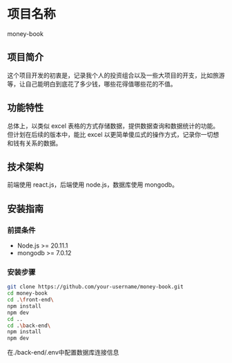 # 项目名称

money-book

## 项目简介

这个项目开发的初衷是，记录我个人的投资组合以及一些大项目的开支，比如旅游等，让自己能明白到底花了多少钱，哪些花得值哪些花的不值。

## 功能特性

总体上，以类似 excel 表格的方式存储数据，提供数据查询和数据统计的功能。但计划在后续的版本中，能比 excel 以更简单傻瓜式的操作方式，记录你一切想和钱有关系的数据。

## 技术架构

前端使用 react.js，后端使用 node.js，数据库使用 mongodb。

## 安装指南

### 前提条件

- Node.js >= 20.11.1
- mongodb >= 7.0.12

### 安装步骤

```bash
git clone https://github.com/your-username/money-book.git
cd money-book
cd .\front-end\
npm install
npm dev
cd ..
cd .\back-end\
npm install
npm dev
```
在./back-end/.env中配置数据库连接信息
